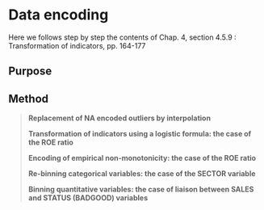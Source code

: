 # Data encoding

Here we follows step by step the contents of Chap. 4, section 4.5.9 : Transformation of indicators, pp. 164-177<br>

## Purpose

## Method

> <p><strong>Replacement of NA encoded outliers by interpolation </strong> </p>
> <p><strong>Transformation of indicators using a logistic formula: the case of the ROE ratio</strong></p>
> <p><strong>Encoding of empirical non-monotonicity: the case of the ROE ratio</strong></p>
> <p><strong>Re-binning categorical variables: the case of the SECTOR variable</strong></p>
> <p><strong>Binning quantitative variables: the case of liaison between SALES and STATUS (BADGOOD) variables</strong></p>

